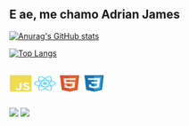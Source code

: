## E ae, me chamo Adrian James

[![Anurag's GitHub stats](https://github-readme-stats.vercel.app/api?username=AdrianJames-B-L&show_icons=true&theme=radical)](https://github.com/AdrianJames-B-L/github-readme-stats)



[![Top Langs](https://github-readme-stats.vercel.app/api/top-langs/?username=AdrianJames-B-L&theme=radical&hide=javascript,html,css)](https://github.com/AdrianJames-B-L/github-readme-stats)

<div style="display: inline_block"><br>
  <img align="center" alt="James-Js" height="30" width="40" src="https://raw.githubusercontent.com/devicons/devicon/master/icons/javascript/javascript-plain.svg">

  <img align="center" alt="James-React" height="30" width="40" src="https://raw.githubusercontent.com/devicons/devicon/master/icons/react/react-original.svg">
  <img align="center" alt="James-HTML" height="30" width="40" src="https://raw.githubusercontent.com/devicons/devicon/master/icons/html5/html5-original.svg">
  <img align="center" alt="James-CSS" height="30" width="40" src="https://raw.githubusercontent.com/devicons/devicon/master/icons/css3/css3-original.svg">
  
  
  
  ##
 
<div> 
 
  <a href="https://www.instagram.com/https_j4mes/" target="_blank"><img src="https://img.shields.io/badge/-Instagram-%23E4405F?style=for-the-badge&logo=instagram&logoColor=white" target="_blank"></a>
  <a href="https://www.linkedin.com/in/adrian-ti/" target="_blank"><img src="https://img.shields.io/badge/-LinkedIn-%230077B5?style=for-the-badge&logo=linkedin&logoColor=white" target="_blank"></a> 
  
</div>
